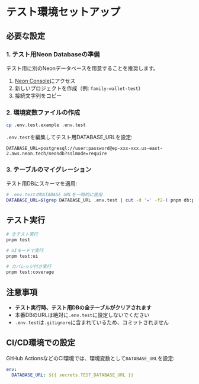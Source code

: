 # テスト環境セットアップ

## 必要な設定

### 1. テスト用Neon Databaseの準備

テスト用に別のNeonデータベースを用意することを推奨します。

1. [Neon Console](https://console.neon.tech/)にアクセス
2. 新しいプロジェクトを作成（例: `family-wallet-test`）
3. 接続文字列をコピー

### 2. 環境変数ファイルの作成

```bash
cp .env.test.example .env.test
```

`.env.test`を編集してテスト用DATABASE_URLを設定:

```env
DATABASE_URL=postgresql://user:password@ep-xxx-xxx.us-east-2.aws.neon.tech/neondb?sslmode=require
```

### 3. テーブルのマイグレーション

テスト用DBにスキーマを適用:

```bash
# .env.testのDATABASE_URLを一時的に使用
DATABASE_URL=$(grep DATABASE_URL .env.test | cut -d '=' -f2-) pnpm db:push
```

## テスト実行

```bash
# 全テスト実行
pnpm test

# UIモードで実行
pnpm test:ui

# カバレッジ付き実行
pnpm test:coverage
```

## 注意事項

- **テスト実行時、テスト用DBの全テーブルがクリアされます**
- 本番DBのURLは絶対に`.env.test`に設定しないでください
- `.env.test`は`.gitignore`に含まれているため、コミットされません

## CI/CD環境での設定

GitHub ActionsなどのCI環境では、環境変数として`DATABASE_URL`を設定:

```yaml
env:
  DATABASE_URL: ${{ secrets.TEST_DATABASE_URL }}
```
